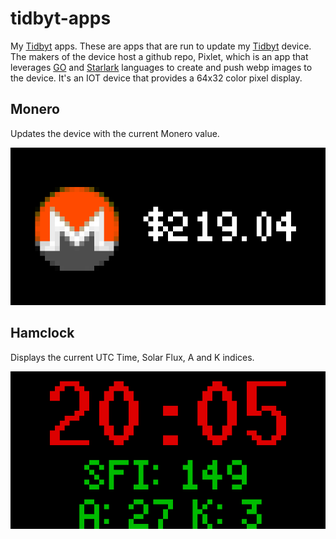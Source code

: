 # tidbyt-apps

My [Tidbyt](https://tidbyt.com/) apps. These are apps that are run to update my [Tidbyt](https://github.com/tidbyt/pixlet) device. The makers of the device host a github repo, Pixlet, which is an app that leverages [GO](https://go.dev/) and [Starlark](https://github.com/bazelbuild/starlark) languages to create and push webp images to the device. It's an IOT device that provides a 64x32 color pixel display.

## Monero

Updates the device with the current Monero value.

![Monero screen](pics/monero.gif)

## Hamclock

Displays the current UTC Time, Solar Flux, A and K indices.

![Hamclock screen](pics/hamclock.gif)
